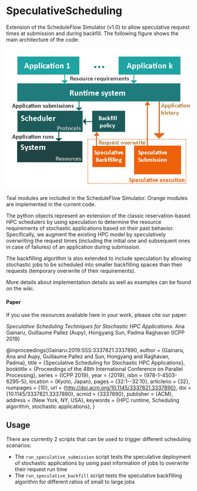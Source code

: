 # SpeculativeScheduling
Extension of the ScheduleFlow Simulator (v1.0) to allow speculative request times at submission and during backfill. The following figure shows the main architecture of the code:

![Simulator workflow](docs/simulator_diagram.png)

Teal modules are included in the ScheduleFlow Simulator. Orange modules are implemented in the current code.

The python objects represent an extension of the classic reservation-based HPC schedulers by using speculation to determine the resource requirements of stochastic applications based on their past behavior. Specifically, we augment the existing HPC model by speculatively overwriting the request times (including the initial one and subsequent ones in case of failures) of an application during submission.

The backfilling algorithm is also extended to include speculation by allowing stochastic jobs to be
scheduled into smaller backfilling spaces than their requests (temporary overwrite of their requirements).

More details about implementation details as well as examples can be found on the wiki.

#### Paper

If you use the resources available here in your work, please cite our paper:

*Speculative Scheduling Techniques for Stochastic HPC Applications*. Ana Gainaru, Guillaume Pallez (Aupy), Hongyang Sun, Padma Raghavan [ICPP 2019] 

@inproceedings{Gainaru:2019:SSS:3337821.3337890,
 author = {Gainaru, Ana and Aupy, Guillaume Pallez and Sun, Hongyang and Raghavan, Padma},
 title = {Speculative Scheduling for Stochastic HPC Applications},
 booktitle = {Proceedings of the 48th International Conference on Parallel Processing},
 series = {ICPP 2019},
 year = {2019},
 isbn = {978-1-4503-6295-5},
 location = {Kyoto, Japan},
 pages = {32:1--32:10},
 articleno = {32},
 numpages = {10},
 url = {http://doi.acm.org/10.1145/3337821.3337890},
 doi = {10.1145/3337821.3337890},
 acmid = {3337890},
 publisher = {ACM},
 address = {New York, NY, USA},
 keywords = {HPC runtime, Scheduling algorithm, stochastic applications},
} 

## Usage

There are currently 2 scripts that can be used to trigger different scheduling scenarios:

* The `run_speculative_submission` script tests the speculative deployment of stochastic applications by using past information of jobs to overwrite their request run time
* The `run_speculative_backfill` script tests the speculative backfilling algorithm for different ratios of small to large jobs
